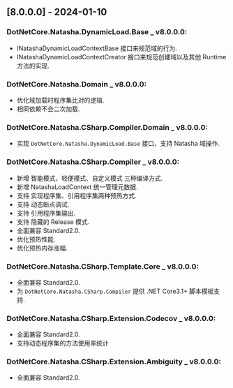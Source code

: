 <!--
This project adheres to [Semantic Versioning](https://semver.org).
Note: In this file, do not use the hard wrap in the middle of a sentence for compatibility with GitHub comment style markdown rendering.

发布日志节点案例格式如下(支持多版本发布):


Example:

## [5.1.0.0] - 2023-04-02

### DotNetCore.Natasha.CSharp _ v5.1.0.0:
- Github 补充发布 Release.

### DotNetCore.Natasha.Domain _ v5.0.0.0:
- Github 补充发布 Release.

-->

## [8.0.0.0] - 2024-01-10 


### DotNetCore.Natasha.DynamicLoad.Base _ v8.0.0.0:
- INatashaDynamicLoadContextBase 接口来规范域的行为.
- INatashaDynamicLoadContextCreator 接口来规范创建域以及其他 Runtime 方法的实现.

### DotNetCore.Natasha.Domain _ v8.0.0.0:
- 优化域加载时程序集比对的逻辑.
- 相同依赖不会二次加载.


### DotNetCore.Natasha.CSharp.Compiler.Domain _ v8.0.0.0:
- 实现 `DotNetCore.Natasha.DynamicLoad.Base` 接口，支持 Natasha 域操作.


### DotNetCore.Natasha.CSharp.Compiler _ v8.0.0.0:
- 新增 智能模式、轻便模式、自定义模式 三种编译方式.
- 新增 NatashaLoadContext 统一管理元数据.
- 支持 实现程序集、引用程序集两种预热方式.
- 支持 动态断点调试.
- 支持 引用程序集输出.
- 支持 隐藏的 Release 模式.
- 全面兼容 Standard2.0.
- 优化预热性能.
- 优化预热内存涨幅.


### DotNetCore.Natasha.CSharp.Template.Core _ v8.0.0.0:
- 全面兼容 Standard2.0.
- 为 `DotNetCore.Natasha.CSharp.Compiler` 提供 .NET Core3.1+ 脚本模板支持.


### DotNetCore.Natasha.CSharp.Extension.Codecov _ v8.0.0.0:
- 全面兼容 Standard2.0.
- 支持动态程序集的方法使用率统计


### DotNetCore.Natasha.CSharp.Extension.Ambiguity _ v8.0.0.0:
- 全面兼容 Standard2.0.
